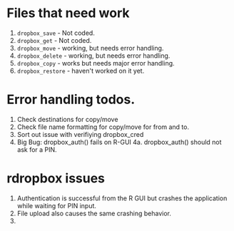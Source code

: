 #  Files that need  work
1. `dropbox_save` - Not coded.
2. `dropbox_get` - Not coded.
3. `dropbox_move` - working, but needs error handling.
4. `dropbox_delete` - working, but needs error handling.
5. `dropbox_copy` - works but needs major error handling.
6. `dropbox_restore` - haven't worked on it yet.

# Error handling todos.
1. Check destinations for copy/move
2. Check file name formatting for copy/move for from and to.
3. Sort out issue with verifiying dropbox_cred
4. Big Bug: dropbox_auth() fails on R-GUI
4a. dropbox_auth() should not ask for a PIN.

# rdropbox issues
1. Authentication is successful from the R GUI but crashes the application while waiting for PIN input.
2. File upload also causes the same crashing behavior.
3.
<!-- Reference for the API
https://www2.dropbox.com/developers/reference/
 -->
